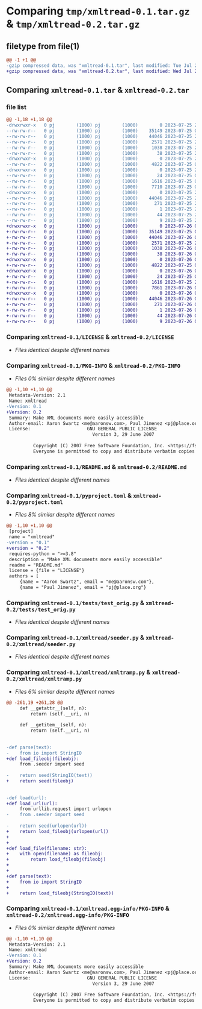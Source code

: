 # Comparing `tmp/xmltread-0.1.tar.gz` & `tmp/xmltread-0.2.tar.gz`

## filetype from file(1)

```diff
@@ -1 +1 @@
-gzip compressed data, was "xmltread-0.1.tar", last modified: Tue Jul 25 22:33:47 2023, max compression
+gzip compressed data, was "xmltread-0.2.tar", last modified: Wed Jul 26 03:19:52 2023, max compression
```

## Comparing `xmltread-0.1.tar` & `xmltread-0.2.tar`

### file list

```diff
@@ -1,18 +1,18 @@
-drwxrwxr-x   0 pj        (1000) pj        (1000)        0 2023-07-25 22:33:47.265185 xmltread-0.1/
--rw-rw-r--   0 pj        (1000) pj        (1000)    35149 2023-07-25 04:53:13.000000 xmltread-0.1/LICENSE
--rw-rw-r--   0 pj        (1000) pj        (1000)    44046 2023-07-25 22:33:47.265185 xmltread-0.1/PKG-INFO
--rw-rw-r--   0 pj        (1000) pj        (1000)     2571 2023-07-25 22:31:44.000000 xmltread-0.1/README.md
--rw-rw-r--   0 pj        (1000) pj        (1000)     1038 2023-07-25 22:31:44.000000 xmltread-0.1/pyproject.toml
--rw-rw-r--   0 pj        (1000) pj        (1000)       38 2023-07-25 22:33:47.265185 xmltread-0.1/setup.cfg
-drwxrwxr-x   0 pj        (1000) pj        (1000)        0 2023-07-25 22:33:47.261185 xmltread-0.1/tests/
--rw-rw-r--   0 pj        (1000) pj        (1000)     4822 2023-07-25 07:11:58.000000 xmltread-0.1/tests/test_orig.py
-drwxrwxr-x   0 pj        (1000) pj        (1000)        0 2023-07-25 22:33:47.261185 xmltread-0.1/xmltread/
--rw-rw-r--   0 pj        (1000) pj        (1000)       24 2023-07-25 05:13:34.000000 xmltread-0.1/xmltread/__init__.py
--rw-rw-r--   0 pj        (1000) pj        (1000)     1616 2023-07-25 07:12:02.000000 xmltread-0.1/xmltread/seeder.py
--rw-rw-r--   0 pj        (1000) pj        (1000)     7710 2023-07-25 07:22:19.000000 xmltread-0.1/xmltread/xmltramp.py
-drwxrwxr-x   0 pj        (1000) pj        (1000)        0 2023-07-25 22:33:47.265185 xmltread-0.1/xmltread.egg-info/
--rw-rw-r--   0 pj        (1000) pj        (1000)    44046 2023-07-25 22:33:47.000000 xmltread-0.1/xmltread.egg-info/PKG-INFO
--rw-rw-r--   0 pj        (1000) pj        (1000)      271 2023-07-25 22:33:47.000000 xmltread-0.1/xmltread.egg-info/SOURCES.txt
--rw-rw-r--   0 pj        (1000) pj        (1000)        1 2023-07-25 22:33:47.000000 xmltread-0.1/xmltread.egg-info/dependency_links.txt
--rw-rw-r--   0 pj        (1000) pj        (1000)       44 2023-07-25 22:33:47.000000 xmltread-0.1/xmltread.egg-info/requires.txt
--rw-rw-r--   0 pj        (1000) pj        (1000)        9 2023-07-25 22:33:47.000000 xmltread-0.1/xmltread.egg-info/top_level.txt
+drwxrwxr-x   0 pj        (1000) pj        (1000)        0 2023-07-26 03:19:52.824470 xmltread-0.2/
+-rw-rw-r--   0 pj        (1000) pj        (1000)    35149 2023-07-25 04:53:13.000000 xmltread-0.2/LICENSE
+-rw-rw-r--   0 pj        (1000) pj        (1000)    44046 2023-07-26 03:19:52.820470 xmltread-0.2/PKG-INFO
+-rw-rw-r--   0 pj        (1000) pj        (1000)     2571 2023-07-25 22:31:44.000000 xmltread-0.2/README.md
+-rw-rw-r--   0 pj        (1000) pj        (1000)     1038 2023-07-26 03:19:31.000000 xmltread-0.2/pyproject.toml
+-rw-rw-r--   0 pj        (1000) pj        (1000)       38 2023-07-26 03:19:52.824470 xmltread-0.2/setup.cfg
+drwxrwxr-x   0 pj        (1000) pj        (1000)        0 2023-07-26 03:19:52.820470 xmltread-0.2/tests/
+-rw-rw-r--   0 pj        (1000) pj        (1000)     4822 2023-07-25 07:11:58.000000 xmltread-0.2/tests/test_orig.py
+drwxrwxr-x   0 pj        (1000) pj        (1000)        0 2023-07-26 03:19:52.820470 xmltread-0.2/xmltread/
+-rw-rw-r--   0 pj        (1000) pj        (1000)       24 2023-07-25 05:13:34.000000 xmltread-0.2/xmltread/__init__.py
+-rw-rw-r--   0 pj        (1000) pj        (1000)     1616 2023-07-25 23:05:19.000000 xmltread-0.2/xmltread/seeder.py
+-rw-rw-r--   0 pj        (1000) pj        (1000)     7861 2023-07-26 03:19:31.000000 xmltread-0.2/xmltread/xmltramp.py
+drwxrwxr-x   0 pj        (1000) pj        (1000)        0 2023-07-26 03:19:52.820470 xmltread-0.2/xmltread.egg-info/
+-rw-rw-r--   0 pj        (1000) pj        (1000)    44046 2023-07-26 03:19:52.000000 xmltread-0.2/xmltread.egg-info/PKG-INFO
+-rw-rw-r--   0 pj        (1000) pj        (1000)      271 2023-07-26 03:19:52.000000 xmltread-0.2/xmltread.egg-info/SOURCES.txt
+-rw-rw-r--   0 pj        (1000) pj        (1000)        1 2023-07-26 03:19:52.000000 xmltread-0.2/xmltread.egg-info/dependency_links.txt
+-rw-rw-r--   0 pj        (1000) pj        (1000)       44 2023-07-26 03:19:52.000000 xmltread-0.2/xmltread.egg-info/requires.txt
+-rw-rw-r--   0 pj        (1000) pj        (1000)        9 2023-07-26 03:19:52.000000 xmltread-0.2/xmltread.egg-info/top_level.txt
```

### Comparing `xmltread-0.1/LICENSE` & `xmltread-0.2/LICENSE`

 * *Files identical despite different names*

### Comparing `xmltread-0.1/PKG-INFO` & `xmltread-0.2/PKG-INFO`

 * *Files 0% similar despite different names*

```diff
@@ -1,10 +1,10 @@
 Metadata-Version: 2.1
 Name: xmltread
-Version: 0.1
+Version: 0.2
 Summary: Make XML documents more easily accessible
 Author-email: Aaron Swartz <me@aaronsw.com>, Paul Jimenez <pj@place.org>
 License:                     GNU GENERAL PUBLIC LICENSE
                                Version 3, 29 June 2007
         
          Copyright (C) 2007 Free Software Foundation, Inc. <https://fsf.org/>
          Everyone is permitted to copy and distribute verbatim copies
```

### Comparing `xmltread-0.1/README.md` & `xmltread-0.2/README.md`

 * *Files identical despite different names*

### Comparing `xmltread-0.1/pyproject.toml` & `xmltread-0.2/pyproject.toml`

 * *Files 8% similar despite different names*

```diff
@@ -1,10 +1,10 @@
 [project]
 name = "xmltread"
-version = "0.1"
+version = "0.2"
 requires-python = ">=3.8"
 description = "Make XML documents more easily accessible"
 readme = "README.md"
 license = {file = "LICENSE"}
 authors = [
     {name = "Aaron Swartz", email = "me@aaronsw.com"},
     {name = "Paul Jimenez", email = "pj@place.org"}
```

### Comparing `xmltread-0.1/tests/test_orig.py` & `xmltread-0.2/tests/test_orig.py`

 * *Files identical despite different names*

### Comparing `xmltread-0.1/xmltread/seeder.py` & `xmltread-0.2/xmltread/seeder.py`

 * *Files identical despite different names*

### Comparing `xmltread-0.1/xmltread/xmltramp.py` & `xmltread-0.2/xmltread/xmltramp.py`

 * *Files 6% similar despite different names*

```diff
@@ -261,19 +261,28 @@
     def __getattr__(self, n):
         return (self.__uri, n)
 
     def __getitem__(self, n):
         return (self.__uri, n)
 
 
-def parse(text):
-    from io import StringIO
+def load_fileobj(fileobj):
     from .seeder import seed
 
-    return seed(StringIO(text))
+    return seed(fileobj)
 
 
-def load(url):
+def load_url(url):
     from urllib.request import urlopen
-    from .seeder import seed
 
-    return seed(urlopen(url))
+    return load_fileobj(urlopen(url))
+
+
+def load_file(filename: str):
+    with open(filename) as fileobj:
+        return load_fileobj(fileobj)
+
+
+def parse(text):
+    from io import StringIO
+
+    return load_fileobj(StringIO(text))
```

### Comparing `xmltread-0.1/xmltread.egg-info/PKG-INFO` & `xmltread-0.2/xmltread.egg-info/PKG-INFO`

 * *Files 0% similar despite different names*

```diff
@@ -1,10 +1,10 @@
 Metadata-Version: 2.1
 Name: xmltread
-Version: 0.1
+Version: 0.2
 Summary: Make XML documents more easily accessible
 Author-email: Aaron Swartz <me@aaronsw.com>, Paul Jimenez <pj@place.org>
 License:                     GNU GENERAL PUBLIC LICENSE
                                Version 3, 29 June 2007
         
          Copyright (C) 2007 Free Software Foundation, Inc. <https://fsf.org/>
          Everyone is permitted to copy and distribute verbatim copies
```


